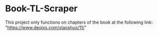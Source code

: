 # Book-TL-Scraper
This project only functions on chapters of the book at the following link: "https://www.deqixs.com/xiaoshuo/11/"

